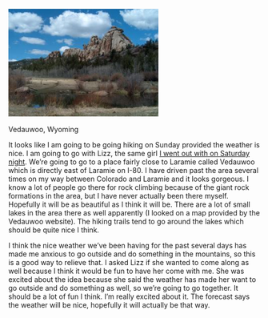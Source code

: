 [![Vedauwoo, Wyoming](reynolds-1.jpg "Vedauwoo")](http://manifestlyabsurd.wordpress.com/2009/03/03/hiking-on-sunday/reynolds/)

Vedauwoo, Wyoming

It looks like I am going to be going hiking on Sunday provided the weather is nice. I am going to go with Lizz, the same girl [I went out with on Saturday night](http://manifestlyabsurd.wordpress.com/2009/03/01/last-night/). We’re going to go to a place fairly close to Laramie called Vedauwoo which is directly east of Laramie on I-80. I have driven past the area several times on my way between Colorado and Laramie and it looks gorgeous. I know a lot of people go there for rock climbing because of the giant rock formations in the area, but I have never actually been there myself. Hopefully it will be as beautiful as I think it will be. There are a lot of small lakes in the area there as well apparently (I looked on a map provided by the Vedauwoo website). The hiking trails tend to go around the lakes which should be quite nice I think.

I think the nice weather we’ve been having for the past several days has made me anxious to go outside and do something in the mountains, so this is a good way to relieve that. I asked Lizz if she wanted to come along as well because I think it would be fun to have her come with me. She was excited about the idea because she said the weather has made her want to go outside and do something as well, so we’re going to go together. It should be a lot of fun I think. I’m really excited about it. The forecast says the weather will be nice, hopefully it will actually be that way.